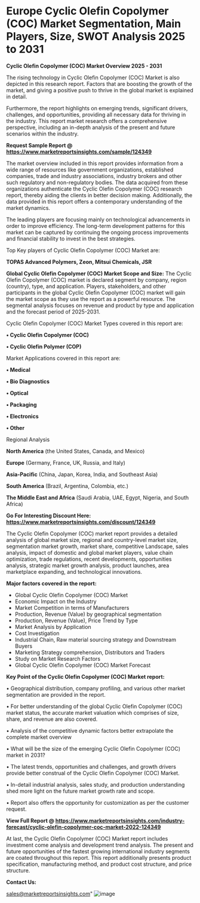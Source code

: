 # Europe Cyclic Olefin Copolymer (COC) Market Segmentation, Main Players, Size, SWOT Analysis 2025 to 2031

<Strong> Cyclic Olefin Copolymer (COC) Market Overview 2025 - 2031</strong>

The rising technology in Cyclic Olefin Copolymer (COC) Market is also depicted in this research report. Factors that are boosting the growth of the market, and giving a positive push to thrive in the global market is explained in detail.

Furthermore, the report highlights on emerging trends, significant drivers, challenges, and opportunities, providing all necessary data for thriving in the industry. This report market research offers a comprehensive perspective, including an in-depth analysis of the present and future scenarios within the industry.

<strong>Request Sample Report @ <a href=https://www.marketreportsinsights.com/sample/124349>https://www.marketreportsinsights.com/sample/124349</a></strong>

The market overview included in this report provides information from a wide range of resources like government organizations, established companies, trade and industry associations, industry brokers and other such regulatory and non-regulatory bodies. The data acquired from these organizations authenticate the Cyclic Olefin Copolymer (COC) research report, thereby aiding the clients in better decision making. Additionally, the data provided in this report offers a contemporary understanding of the market dynamics.

The leading players are focusing mainly on technological advancements in order to improve efficiency. The long-term development patterns for this market can be captured by continuing the ongoing process improvements and financial stability to invest in the best strategies.

Top Key players of Cyclic Olefin Copolymer (COC) Market are:

<strong>TOPAS Advanced Polymers, Zeon, Mitsui Chemicals, JSR</strong>

<strong><b>Global Cyclic Olefin Copolymer (COC) Market Scope and Size:</b></strong>
The Cyclic Olefin Copolymer (COC) market is declared segment by company, region (country), type, and application. Players, stakeholders, and other participants in the global Cyclic Olefin Copolymer (COC) market will gain the market scope as they use the report as a powerful resource. The segmental analysis focuses on revenue and product by type and application and the forecast period of 2025-2031.

Cyclic Olefin Copolymer (COC) Market Types covered in this report are:

<strong>• Cyclic Olefin Copolymer (COC)

• Cyclic Olefin Polymer (COP)</strong>

Market Applications covered in this report are:

<strong>• Medical

• Bio Diagnostics

• Optical

• Packaging

• Electronics

• Other</strong> 

Regional Analysis

<strong>North America</strong> (the United States, Canada, and Mexico)

<strong>Europe</strong> (Germany, France, UK, Russia, and Italy)

<strong>Asia-Pacific</strong> (China, Japan, Korea, India, and Southeast Asia)

<strong>South America</strong> (Brazil, Argentina, Colombia, etc.)

<strong>The Middle East and Africa</strong> (Saudi Arabia, UAE, Egypt, Nigeria, and South Africa)

<strong>Go For Interesting Discount Here: <a href=https://www.marketreportsinsights.com/discount/124349>https://www.marketreportsinsights.com/discount/124349</a></strong>

The Cyclic Olefin Copolymer (COC) market report provides a detailed analysis of global market size, regional and country-level market size, segmentation market growth, market share, competitive Landscape, sales analysis, impact of domestic and global market players, value chain optimization, trade regulations, recent developments, opportunities analysis, strategic market growth analysis, product launches, area marketplace expanding, and technological innovations.

<strong><b>Major factors covered in the report:</b></strong>
<ul>
  <li>Global Cyclic Olefin Copolymer (COC) Market </li>
  <li>Economic Impact on the Industry</li>
  <li>Market Competition in terms of Manufacturers</li>
  <li>Production, Revenue (Value) by geographical segmentation</li>
  <li>Production, Revenue (Value), Price Trend by Type</li>
  <li>Market Analysis by Application</li>
  <li>Cost Investigation</li>
  <li>Industrial Chain, Raw material sourcing strategy and Downstream Buyers</li>
  <li>Marketing Strategy comprehension, Distributors and Traders</li>
  <li>Study on Market Research Factors</li>
  <li>Global Cyclic Olefin Copolymer (COC) Market Forecast</li>
</ul>

<strong><b>Key Point of the Cyclic Olefin Copolymer (COC) Market report:</b></strong>

• Geographical distribution, company profiling, and various other market segmentation are provided in the report.

• For better understanding of the global Cyclic Olefin Copolymer (COC) market status, the accurate market valuation which comprises of size, share, and revenue are also covered.

• Analysis of the competitive dynamic factors better extrapolate the complete market overview

• What will be the size of the emerging Cyclic Olefin Copolymer (COC) market in 2031?

• The latest trends, opportunities and challenges, and growth drivers provide better construal of the Cyclic Olefin Copolymer (COC) Market.

• In-detail industrial analysis, sales study, and production understanding shed more light on the future market growth rate and scope.

• Report also offers the opportunity for customization as per the customer request.

<strong><b>View Full Report @ <a href=https://www.marketreportsinsights.com/industry-forecast/cyclic-olefin-copolymer-coc-market-2022-124349>https://www.marketreportsinsights.com/industry-forecast/cyclic-olefin-copolymer-coc-market-2022-124349</a></b></strong>


At last, the Cyclic Olefin Copolymer (COC) Market report includes investment come analysis and development trend analysis. The present and future opportunities of the fastest growing international industry segments are coated throughout this report. This report additionally presents product specification, manufacturing method, and product cost structure, and price structure.

<strong>Contact Us:</strong>

sales@marketreportsinsights.com"
![image](https://github.com/user-attachments/assets/b032f2c3-7eea-4da4-8a0d-36c9c1223346)
